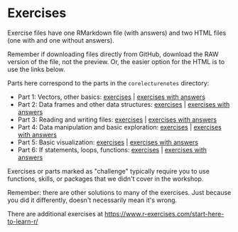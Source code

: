 # Exercises

Exercise files have one RMarkdown file (with answers) and two HTML files (one with and one without answers). 

Remember if downloading files directly from GitHub, download the RAW version of the file, not the preview.  Or, the easier option for the HTML is to use the links below.

Parts here correspond to the parts in the `corelecturenotes` directory:

* Part 1: Vectors, other basics: [exercises](https://nuitrcs.github.io/r_intro_june2018/coreexercises/part1_exercises.html) | [exercises with answers](https://nuitrcs.github.io/r_intro_june2018/coreexercises/part1_exercises_with_answers.html)
* Part 2: Data frames and other data structures: [exercises](https://nuitrcs.github.io/r_intro_june2018/coreexercises/part2_exercises.html) | [exercises with answers](https://nuitrcs.github.io/r_intro_june2018/coreexercises/part2_exercises_with_answers.html)
* Part 3: Reading and writing files: [exercises](https://nuitrcs.github.io/r_intro_june2018/coreexercises/part3_exercises.html) | [exercises with answers](https://nuitrcs.github.io/r_intro_june2018/coreexercises/part3_exercises_with_answers.html)
* Part 4: Data manipulation and basic exploration: [exercises](https://nuitrcs.github.io/r_intro_june2018/coreexercises/part4_exercises.html) | [exercises with answers](https://nuitrcs.github.io/r_intro_june2018/coreexercises/part4_exercises_with_answers.html)
* Part 5: Basic visualization: [exercises](https://nuitrcs.github.io/r_intro_june2018/coreexercises/part5_exercises.html) | [exercises with answers](https://nuitrcs.github.io/r_intro_june2018/coreexercises/part5_exercises_with_answers.html)
* Part 6: If statements, loops, functions: [exercises](https://nuitrcs.github.io/r_intro_june2018/coreexercises/part6_exercises.html) | [exercises with answers](https://nuitrcs.github.io/r_intro_june2018/coreexercises/part6_exercises_with_answers.html)

Exercises or parts marked as "challenge" typically require you to use functions, skills, or packages that we didn't cover in the workshop.  

Remember: there are other solutions to many of the exercises.  Just because you did it differently, doesn't necessarily mean it's wrong.  

There are additional exercises at https://www.r-exercises.com/start-here-to-learn-r/
